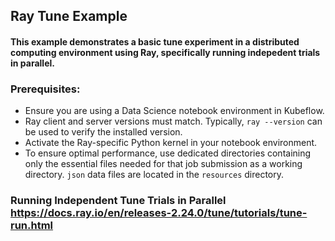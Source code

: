 ## Ray Tune Example

#### This example demonstrates a basic tune experiment in a distributed computing environment using Ray, specifically running indepedent trials in parallel.

### Prerequisites:
* Ensure you are using a Data Science notebook environment in Kubeflow.
* Ray client and server versions must match. Typically, `ray --version` can be used to verify the installed version.
* Activate the Ray-specific Python kernel in your notebook environment.
* To ensure optimal performance, use dedicated directories containing only the essential files needed for that job submission as a working directory. `json` data files are located in the `resources` directory.

### Running Independent Tune Trials in Parallel https://docs.ray.io/en/releases-2.24.0/tune/tutorials/tune-run.html



